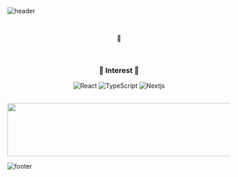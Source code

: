 ![header](https://capsule-render.vercel.app/api?type=slice&color=548246&height=170&section=header&text=%20Yejin&fontColor=090707&fontAlignX=45&fontAlignY=65&fontSize=100&animation=twinkling)

<br>

<p align="center">
🌱 <br>
</p>

<br>

<h3 align="center"> 🍒 Interest 🍒 </h3>
<p align="center">   
  <img alt="React" src="https://img.shields.io/badge/-React-45b8d8?style=flat-square&logo=react&logoColor=white" />
  <img alt="TypeScript" src="https://img.shields.io/badge/TypeScript-007ACC?style=flat-square&logo=typescript&logoColor=white" />
  <img alt="Nextjs" src="https://img.shields.io/badge/-NextJs-333333?style=flat-square&logo=nestjs&logoColor=white" />
</p>

<br>

<!--<h3 align="center"> 📬 Contacts 📬 </h3>
<p align="center">
  <a href="mailto:yejin.jin357@gmail.com">
    <img src="https://img.shields.io/badge/Gmail-d14836?style=flat-square&logo=Gmail&logoColor=white&linkyejin.jin357@gmail.com"/>
  </a>
  <a href="https://www.instagram.com/yebap2/">
    <img src="https://img.shields.io/badge/Instagram-E4405F?style=flat-square&logo=Instagram&logoColor=white&link=https://www.instagram.com/yebap2/"/>
  </a>
  &nbsp
</p>-->

<a href="https://www.gitanimals.org/en_US?utm_medium=image&utm_source=JINYEBAP&utm_content=line">
  <img
    src="https://render.gitanimals.org/lines/JINYEBAP?pet-id=688323021956279216"
    width="600"
    height="120"
  />
</a>
  

![footer](https://capsule-render.vercel.app/api?type=slice&color=548246&height=150&section=footer)

